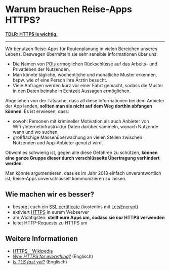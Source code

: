 # Warum brauchen Reise-Apps HTTPS?

[**TDLR: HTTPS is wichtig.**](https://developers.google.com/web/fundamentals/security/encrypt-in-transit/why-https)

---

Wir benutzen Reise-Apps für Routenplanung in vielen Bereichen unseres Lebens. Deswegen übermitteln sie sehr sensible Informationen über uns:

- Die Namen von [POIs](https://de.wikipedia.org/wiki/Point_of_Interest) ermöglichen Rückschlüsse auf das Arbeits- und Privatleben der Nutzenden.
- Man könnte tägliche, wöchentliche und monatliche Muster erkennen, bspw. wie of eine Person ihre Ärztin besucht.
- Viele Anfragen werden kurz vor einer Fahrt gemacht, sodass die Muster in den Daten beinahe in Echtzeit Aussagen ermöglichen.

Abgesehen von der Tatsache, dass all diese Informationen bei dem Anbieter der App landen, **sollten man sie nicht auf dem Weg dorthin abfangen können**. Es ist erwiesen, dass:

- sowohl Personen mit krimineller Motivation als auch Anbieter von Wifi-/Internetinfrastruktur Daten darüber sammeln, wonach Nutzende wann und wo suchen,
- großflächige Massenüberwachung an vielen Stellen zwischen Nutzenden und App-Anbieter genutzt wird.

Obwohl es schwierig ist, gegen alle diese Gefahren zu schützen, **können eine ganze Gruppe dieser durch verschlüsselte Übertragung verhindert werden**.

Man könnte argumentieren, dass es im Jahr 2018 einfach unverantwortlich ist, Reise-Apps unverschlüsselt kommunizieren zu lassen.

## Wie machen wir es besser?

- besorgt euch ein [SSL certificate](https://de.wikipedia.org/wiki/Transport_Layer_Security#TLS_in_der_Praxis) (kostenlos mit [LetsEncrypt](https://letsencrypt.org))
- aktiviert [HTTPS](https://en.wikipedia.org/wiki/HTTPS) in eurem Webserver
- am Wichtigsten: **stellt eure Apps um, sodass sie *nur* HTTPS verwenden**
- leitet HTTP-Requests zu HTTPS um

## Weitere Informationen

- [HTTPS – Wikipedia](https://de.wikipedia.org/wiki/Hypertext_Transfer_Protocol_Secure)
- [*Why HTTPS for everything?*](https://https.cio.gov/everything/) (Englisch)
- [*Is TLS fast yet?*](https://istlsfastyet.com) (Englisch)
